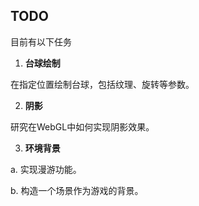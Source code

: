 ## TODO

目前有以下任务

1. **台球绘制**

  在指定位置绘制台球，包括纹理、旋转等参数。

2. **阴影**

  研究在WebGL中如何实现阴影效果。

3. **环境背景**

  a. 实现漫游功能。
  
  b. 构造一个场景作为游戏的背景。

